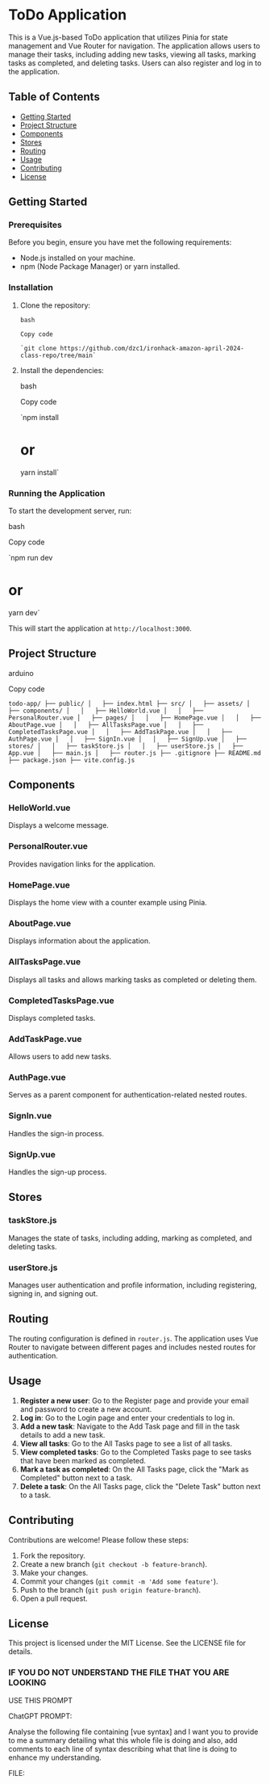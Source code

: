 # ToDo Application

This is a Vue.js-based ToDo application that utilizes Pinia for state management and Vue Router for navigation. The application allows users to manage their tasks, including adding new tasks, viewing all tasks, marking tasks as completed, and deleting tasks. Users can also register and log in to the application.

## Table of Contents

- [Getting Started](#getting-started)
- [Project Structure](#project-structure)
- [Components](#components)
- [Stores](#stores)
- [Routing](#routing)
- [Usage](#usage)
- [Contributing](#contributing)
- [License](#license)

## Getting Started

### Prerequisites

Before you begin, ensure you have met the following requirements:

- Node.js installed on your machine.
- npm (Node Package Manager) or yarn installed.

### Installation

1.  Clone the repository:

        bash

        Copy code

        `git clone https://github.com/dzc1/ironhack-amazon-april-2024-class-repo/tree/main`

2.  Install the dependencies:

    bash

    Copy code

    `npm install

    # or

    yarn install`

### Running the Application

To start the development server, run:

bash

Copy code

`npm run dev

# or

yarn dev`

This will start the application at `http://localhost:3000`.

## Project Structure

arduino

Copy code

`todo-app/
├── public/
│   ├── index.html
├── src/
│   ├── assets/
│   ├── components/
│   │   ├── HelloWorld.vue
│   │   ├── PersonalRouter.vue
│   ├── pages/
│   │   ├── HomePage.vue
│   │   ├── AboutPage.vue
│   │   ├── AllTasksPage.vue
│   │   ├── CompletedTasksPage.vue
│   │   ├── AddTaskPage.vue
│   │   ├── AuthPage.vue
│   │   ├── SignIn.vue
│   │   ├── SignUp.vue
│   ├── stores/
│   │   ├── taskStore.js
│   │   ├── userStore.js
│   ├── App.vue
│   ├── main.js
│   ├── router.js
├── .gitignore
├── README.md
├── package.json
├── vite.config.js`

## Components

### HelloWorld.vue

Displays a welcome message.

### PersonalRouter.vue

Provides navigation links for the application.

### HomePage.vue

Displays the home view with a counter example using Pinia.

### AboutPage.vue

Displays information about the application.

### AllTasksPage.vue

Displays all tasks and allows marking tasks as completed or deleting them.

### CompletedTasksPage.vue

Displays completed tasks.

### AddTaskPage.vue

Allows users to add new tasks.

### AuthPage.vue

Serves as a parent component for authentication-related nested routes.

### SignIn.vue

Handles the sign-in process.

### SignUp.vue

Handles the sign-up process.

## Stores

### taskStore.js

Manages the state of tasks, including adding, marking as completed, and deleting tasks.

### userStore.js

Manages user authentication and profile information, including registering, signing in, and signing out.

## Routing

The routing configuration is defined in `router.js`. The application uses Vue Router to navigate between different pages and includes nested routes for authentication.

## Usage

1.  **Register a new user**: Go to the Register page and provide your email and password to create a new account.
2.  **Log in**: Go to the Login page and enter your credentials to log in.
3.  **Add a new task**: Navigate to the Add Task page and fill in the task details to add a new task.
4.  **View all tasks**: Go to the All Tasks page to see a list of all tasks.
5.  **View completed tasks**: Go to the Completed Tasks page to see tasks that have been marked as completed.
6.  **Mark a task as completed**: On the All Tasks page, click the "Mark as Completed" button next to a task.
7.  **Delete a task**: On the All Tasks page, click the "Delete Task" button next to a task.

## Contributing

Contributions are welcome! Please follow these steps:

1.  Fork the repository.
2.  Create a new branch (`git checkout -b feature-branch`).
3.  Make your changes.
4.  Commit your changes (`git commit -m 'Add some feature'`).
5.  Push to the branch (`git push origin feature-branch`).
6.  Open a pull request.

## License

This project is licensed under the MIT License. See the LICENSE file for details.

### IF YOU DO NOT UNDERSTAND THE FILE THAT YOU ARE LOOKING

USE THIS PROMPT

ChatGPT PROMPT:

Analyse the following file containing [vue syntax] and I want you to provide to me a summary detailing what this whole file is doing and also, add comments to each line of syntax describing what that line is doing to enhance my understanding.

FILE:

